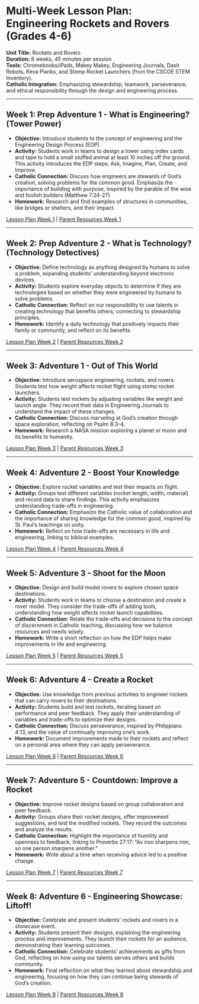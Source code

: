 # Multi-Week Lesson Plan: Engineering Rockets and Rovers (Grades 4-6)

**Unit Title:** Rockets and Rovers  
**Duration:** 8 weeks, 45 minutes per session  
**Tools:** Chromebooks/iPads, Makey Makey, Engineering Journals, Dash Robots, Keva Planks, and Stomp Rocket Launchers (from the CSCOE STEM Inventory).  
**Catholic Integration:** Emphasizing stewardship, teamwork, perseverance, and ethical responsibility through the design and engineering process.

---

## Week 1: Prep Adventure 1 - What is Engineering? (Tower Power)

- **Objective:** Introduce students to the concept of engineering and the Engineering Design Process (EDP).
- **Activity:** Students work in teams to design a tower using index cards and tape to hold a small stuffed animal at least 10 inches off the ground. This activity introduces the EDP steps: Ask, Imagine, Plan, Create, and Improve.
- **Catholic Connection:** Discuss how engineers are stewards of God’s creation, solving problems for the common good. Emphasize the importance of building with purpose, inspired by the parable of the wise and foolish builders (Matthew 7:24-27).
- **Homework:** Research and find examples of structures in communities, like bridges or shelters, and their impact.

[Lesson Plan Week 1](/LessonPlans/Grades4-6/Grades4-6_Engineering_Robots_and_Rovers/Grades4-6_Engineering_Robots_and_Rovers_week1.md) | [Parent Resources Week 1](/LessonPlans/Grades4-6/Grades4-6_Engineering_Robots_and_Rovers/Grades4-6_Engineering_Robots_and_Rovers_Parent_Resource_week1.md)

---

## Week 2: Prep Adventure 2 - What is Technology? (Technology Detectives)

- **Objective:** Define technology as anything designed by humans to solve a problem, expanding students’ understanding beyond electronic devices.
- **Activity:** Students explore everyday objects to determine if they are technologies based on whether they were engineered by humans to solve problems.
- **Catholic Connection:** Reflect on our responsibility to use talents in creating technology that benefits others, connecting to stewardship principles.
- **Homework:** Identify a daily technology that positively impacts their family or community, and reflect on its benefits.

[Lesson Plan Week 2](/LessonPlans/Grades4-6/Grades4-6_Engineering_Robots_and_Rovers/Grades4-6_Engineering_Robots_and_Rovers_week2.md) | [Parent Resources Week 2](/LessonPlans/Grades4-6/Grades4-6_Engineering_Robots_and_Rovers/Grades4-6_Engineering_Robots_and_Rovers_Parent_Resource_week2.md)

---

## Week 3: Adventure 1 - Out of This World

- **Objective:** Introduce aerospace engineering, rockets, and rovers. Students test how weight affects rocket flight using stomp rocket launchers.
- **Activity:** Students test rockets by adjusting variables like weight and launch angle. They record their data in Engineering Journals to understand the impact of these changes.
- **Catholic Connection:** Discuss marveling at God’s creation through space exploration, reflecting on Psalm 8:3-4.
- **Homework:** Research a NASA mission exploring a planet or moon and its benefits to humanity.

[Lesson Plan Week 3](/LessonPlans/Grades4-6/Grades4-6_Engineering_Robots_and_Rovers/Grades4-6_Engineering_Robots_and_Rovers_week3.md) | [Parent Resources Week 3](/LessonPlans/Grades4-6/Grades4-6_Engineering_Robots_and_Rovers/Grades4-6_Engineering_Robots_and_Rovers_Parent_Resource_week3.md)

---

## Week 4: Adventure 2 - Boost Your Knowledge

- **Objective:** Explore rocket variables and test their impacts on flight.
- **Activity:** Groups test different variables (rocket length, width, material) and record data to share findings. This activity emphasizes understanding trade-offs in engineering.
- **Catholic Connection:** Emphasize the Catholic value of collaboration and the importance of sharing knowledge for the common good, inspired by St. Paul’s teachings on unity.
- **Homework:** Reflect on how trade-offs are necessary in life and engineering, linking to biblical examples.

[Lesson Plan Week 4](/LessonPlans/Grades4-6/Grades4-6_Engineering_Robots_and_Rovers/Grades4-6_Engineering_Robots_and_Rovers_week4.md) | [Parent Resources Week 4](/LessonPlans/Grades4-6/Grades4-6_Engineering_Robots_and_Rovers/Grades4-6_Engineering_Robots_and_Rovers_Parent_Resource_week4.md)

---

## Week 5: Adventure 3 - Shoot for the Moon

- **Objective:** Design and build model rovers to explore chosen space destinations.
- **Activity:** Students work in teams to choose a destination and create a rover model. They consider the trade-offs of adding tools, understanding how weight affects rocket launch capabilities.
- **Catholic Connection:** Relate the trade-offs and decisions to the concept of discernment in Catholic teaching, discussing how we balance resources and needs wisely.
- **Homework:** Write a short reflection on how the EDP helps make improvements in life and engineering.

[Lesson Plan Week 5](/LessonPlans/Grades4-6/Grades4-6_Engineering_Robots_and_Rovers/Grades4-6_Engineering_Robots_and_Rovers_week5.md) | [Parent Resources Week 5](/LessonPlans/Grades4-6/Grades4-6_Engineering_Robots_and_Rovers/Grades4-6_Engineering_Robots_and_Rovers_Parent_Resource_week5.md)

---

## Week 6: Adventure 4 - Create a Rocket

- **Objective:** Use knowledge from previous activities to engineer rockets that can carry rovers to their destinations.
- **Activity:** Students build and test rockets, iterating based on performance and peer feedback. They apply their understanding of variables and trade-offs to optimize their designs.
- **Catholic Connection:** Discuss perseverance, inspired by Philippians 4:13, and the value of continually improving one’s work.
- **Homework:** Document improvements made to their rockets and reflect on a personal area where they can apply perseverance.

[Lesson Plan Week 6](/LessonPlans/Grades4-6/Grades4-6_Engineering_Robots_and_Rovers/Grades4-6_Engineering_Robots_and_Rovers_week6.md) | [Parent Resources Week 6](/LessonPlans/Grades4-6/Grades4-6_Engineering_Robots_and_Rovers/Grades4-6_Engineering_Robots_and_Rovers_Parent_Resource_week6.md)

---

## Week 7: Adventure 5 - Countdown: Improve a Rocket

- **Objective:** Improve rocket designs based on group collaboration and peer feedback.
- **Activity:** Groups share their rocket designs, offer improvement suggestions, and test the modified rockets. They record the outcomes and analyze the results.
- **Catholic Connection:** Highlight the importance of humility and openness to feedback, linking to Proverbs 27:17: “As iron sharpens iron, so one person sharpens another.”
- **Homework:** Write about a time when receiving advice led to a positive change.

[Lesson Plan Week 7](/LessonPlans/Grades4-6/Grades4-6_Engineering_Robots_and_Rovers/Grades4-6_Engineering_Robots_and_Rovers_week7.md) | [Parent Resources Week 7](/LessonPlans/Grades4-6/Grades4-6_Engineering_Robots_and_Rovers/Grades4-6_Engineering_Robots_and_Rovers_Parent_Resource_week7.md)

---

## Week 8: Adventure 6 - Engineering Showcase: Liftoff!

- **Objective:** Celebrate and present students’ rockets and rovers in a showcase event.
- **Activity:** Students present their designs, explaining the engineering process and improvements. They launch their rockets for an audience, demonstrating their learning outcomes.
- **Catholic Connection:** Celebrate students’ achievements as gifts from God, reflecting on how using our talents serves others and builds community.
- **Homework:** Final reflection on what they learned about stewardship and engineering, focusing on how they can continue being stewards of God’s creation.

[Lesson Plan Week 8](/LessonPlans/Grades4-6/Grades4-6_Engineering_Robots_and_Rovers/Grades4-6_Engineering_Robots_and_Rovers_week8.md) | [Parent Resources Week 8](/LessonPlans/Grades4-6/Grades4-6_Engineering_Robots_and_Rovers/Grades4-6_Engineering_Robots_and_Rovers_Parent_Resource_week8.md)
